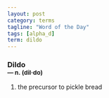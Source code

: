 ```yaml
---
layout: post
category: terms
tagline: "Word of the Day"
tags: [alpha_d]
term: dildo
---
```


<h3>Dildo<br/> <small>&mdash; n. (dil<span>&middot;</span>do)</small></h3>
<p><ol><li>the precursor to pickle bread</li>
</ol></p>
